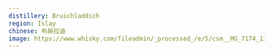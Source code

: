 ```yaml
---
distillery: Bruichladdich
region: Islay
chinese: 布赫拉迪
image: https://www.whisky.com/fileadmin/_processed_/e/5/csm__MG_7174_13c38a84f6abcfb907999ac5befabbb3_59d91fcfaa.jpg
---
```

